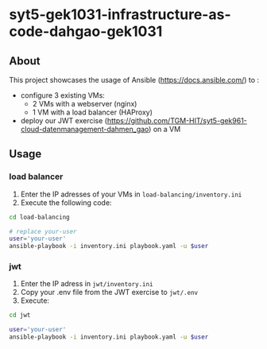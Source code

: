 # syt5-gek1031-infrastructure-as-code-dahgao-gek1031

## About

This project showcases the usage of Ansible (https://docs.ansible.com/) to :
- configure 3 existing VMs:
    - 2 VMs with a webserver (nginx)
    - 1 VM with a load balancer (HAProxy)
- deploy our JWT exercise (https://github.com/TGM-HIT/syt5-gek961-cloud-datenmanagement-dahmen_gao) on a VM


## Usage

### load balancer

1. Enter the IP adresses of your VMs in `load-balancing/inventory.ini`
2. Execute the following code:

```bash
cd load-balancing

# replace your-user
user='your-user'
ansible-playbook -i inventory.ini playbook.yaml -u $user
```

### jwt 

1. Enter the IP adress in `jwt/inventory.ini`
2. Copy your .env file from the JWT exercise to `jwt/.env`
3. Execute:

```bash
cd jwt

user='your-user'
ansible-playbook -i inventory.ini playbook.yaml -u $user
```
